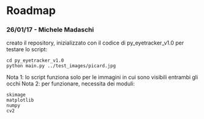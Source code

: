 # Roadmap

### 26/01/17 - Michele Madaschi

creato il repository, inizializzato con il codice di py_eyetracker_v1.0
per testare lo script:

    cd py_eyetracker_v1.0
    python main.py ../test_images/picard.jpg
    
Nota 1: lo script funziona solo per le immagini in cui sono visibili entrambi gli occhi
Nota 2: per funzionare, necessita dei moduli:

    skimage
    matplotlib
    numpy
    cv2
